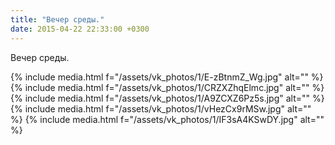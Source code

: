 ```yaml
---
title: "Вечер среды."
date: 2015-04-22 22:33:00 +0300
---
```


Вечер среды.


{% include media.html f="/assets/vk_photos/1/E-zBtnmZ_Wg.jpg" alt="" %}
{% include media.html f="/assets/vk_photos/1/CRZXZhqElmc.jpg" alt="" %}
{% include media.html f="/assets/vk_photos/1/A9ZCXZ6Pz5s.jpg" alt="" %}
{% include media.html f="/assets/vk_photos/1/vHezCx9rMSw.jpg" alt="" %}
{% include media.html f="/assets/vk_photos/1/IF3sA4KSwDY.jpg" alt="" %}
